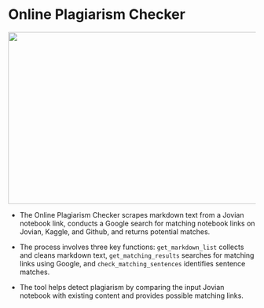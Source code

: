 # Online Plagiarism Checker

<img height = 350 width = 900 src="https://blog.noplag.com/wp-content/uploads/2017/04/ES1.png">

- The Online Plagiarism Checker scrapes markdown text from a Jovian notebook link, conducts a Google search for matching notebook links on Jovian, Kaggle, and Github, and returns potential matches.

- The process involves three key functions: `get_markdown_list` collects and cleans markdown text, `get_matching_results` searches for matching links using Google, and `check_matching_sentences` identifies sentence matches.

- The tool helps detect plagiarism by comparing the input Jovian notebook with existing content and provides possible matching links.
